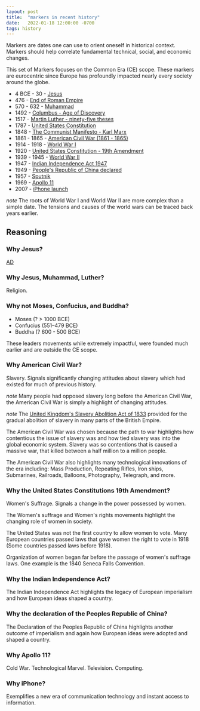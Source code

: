 ```yaml
---
layout: post
title:  "markers in recent history"
date:   2022-01-18 12:00:00 -0700
tags: history
---
```


Markers are dates one can use to orient oneself in historical context. Markers should help correlate fundamental technical, social, and economic changes.

This set of Markers focuses on the Common Era (CE) scope. These markers are eurocentric since Europe has profoundly impacted nearly every society around the globe.

- 4 BCE - 30 -  [Jesus](https://en.wikipedia.org/wiki/Jesus)
- 476 - [End of Roman Empire](https://en.wikipedia.org/wiki/Fall_of_the_Western_Roman_Empire)
- 570 - 632 - [Muhammad](https://en.wikipedia.org/wiki/Muhammad)
- 1492 - [Columbus - Age of Discovery](https://en.wikipedia.org/wiki/Voyages_of_Christopher_Columbus)
- 1517 - [Martin Luther - ninety-five theses](https://en.wikipedia.org/wiki/Ninety-five_Theses)
- 1787 - [United States Constitution](https://en.wikipedia.org/wiki/Constitution_of_the_United_States)
- 1848 - [The Communist Manifesto - Karl Marx](https://en.wikipedia.org/wiki/The_Communist_Manifesto)
- 1861 - 1865 - [American Civil War (1861 - 1865)](https://en.wikipedia.org/wiki/American_Civil_War)
- 1914 - 1918 - [World War I](https://en.wikipedia.org/wiki/World_War_I)
- 1920 - [United States Constitution - 19th Amendment](https://en.wikipedia.org/wiki/Nineteenth_Amendment_to_the_United_States_Constitution)
- 1939 - 1945 - [World War II](https://en.wikipedia.org/wiki/World_War_II)
- 1947 - [Indian Independence Act 1947](https://en.wikipedia.org/wiki/Indian_Independence_Act_1947)
- 1949 - [People's Republic of China declared](https://en.wikipedia.org/wiki/China)
- 1957 - [Sputnik](https://en.wikipedia.org/wiki/Sputnik_1)
- 1969 - [Apollo 11](https://en.wikipedia.org/wiki/Apollo_11)
- 2007 - [iPhone launch](https://en.wikipedia.org/wiki/IPhone)

_note_ The roots of World War I and World War II are more complex than a simple date. The tensions and causes of the world wars can be traced back years earlier.

## Reasoning

### Why Jesus?

[AD](https://en.wikipedia.org/wiki/Anno_Domini)

### Why Jesus, Muhammad, Luther?

Religion.

### Why not Moses, Confucius, and Buddha?

- Moses (? > 1000 BCE)
- Confucius (551–479 BCE)
- Buddha (? 600 - 500 BCE)  

These leaders movements while extremely impactful, were founded much earlier and are outside the CE scope.

### Why American Civil War?

Slavery. Signals significantly changing attitudes about slavery which had existed for much of previous history.

_note_ Many people had opposed slavery long before the American Civil War, the American Civil War is simply a highlight of changing attitudes.

_note_ The [United Kingdom's Slavery Abolition Act of 1833](https://en.wikipedia.org/wiki/Slavery_Abolition_Act_1833) provided for the gradual abolition of slavery in many parts of the British Empire.

The American Civil War was chosen because the path to war highlights how contentious the issue of slavery was and how tied slavery was into the global economic system. Slavery was so contentions that is caused a massive war, that killed between a half million to a million people.

The American Civil War also highlights many technological innovations of the era including: Mass Production, Repeating Rifles, Iron ships, Submarines, Railroads, Balloons,  Photography, Telegraph, and more.

### Why the United States Constitutions 19th Amendment?

Women's Suffrage. Signals a change in the power possessed by women.

The Women's suffrage and Women's rights movements highlight the changing role of women in society.

The United States was not the first country to allow women to vote. Many European countries passed laws that gave women the right to vote in 1918 (Some countries passed laws before 1918).

Organization of women began far before the passage of women's suffrage laws. One example is the 1840 Seneca Falls Convention.

### Why the Indian Independence Act?

The Indian Independence Act highlights the legacy of European imperialism and how European ideas shaped a country.

### Why the declaration of the Peoples Republic of China?

The Declaration of the Peoples Republic of China highlights another outcome of imperialism and again how European ideas were adopted and shaped a country.

### Why Apollo 11?

Cold War. Technological Marvel. Television. Computing.

### Why iPhone?

Exemplifies a new era of communication technology and instant access to information.


